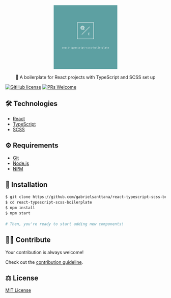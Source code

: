 <div align="center">
  <img src="./.github/logo.png" alt="react-typescript-scss-boilerplate" width="200" />
</div>

<p align="center">🧬 A boilerplate for React projects with TypeScript and SCSS set up</p>

[![GitHub license](https://img.shields.io/badge/license-MIT-blue.svg)](https://github.com/gabrielsanttana/react-typescript-scss-boilerplate/blob/master/LICENSE) 
[![PRs Welcome](https://img.shields.io/badge/PRs-welcome-brightgreen.svg)](https://github.com/gabrielsanttana/react-typescript-scss-boilerplate/blob/main/CONTRIBUTING.md)

## 🛠️ Technologies

<ul>
  <li><a href="https://reactjs.org/">React</a></li>
  <li><a href="https://www.typescriptlang.org/docs/">TypeScript</a></li>
  <li><a href="https://sass-lang.com/documentation/syntax">SCSS</a></li>
</ul>

## ⚙️ Requirements

<ul>
  <li><a href="https://git-scm.com/">Git</a></li>
  <li><a href="https://nodejs.org/en/">Node.js</a></li>
  <li><a href="https://www.npmjs.com/">NPM</a></li>
</ul>
</ul>

## 🚀 Installation

```bash
$ git clone https://github.com/gabrielsanttana/react-typescript-scss-boilerplate
$ cd react-typescript-scss-boilerplate
$ npm install
$ npm start

# Then, you're ready to start adding new components!
```

## 💁🏽 Contribute

Your contribution is always welcome!

Check out the [contribution guideline](https://github.com/gabrielsanttana/react-typescript-scss-boilerplate/blob/main/CONTRIBUTING.md).

## ⚖️ License

[MIT License](https://github.com/gabrielsanttana/react-typescript-scss-boilerplate/blob/main/LICENSE)

